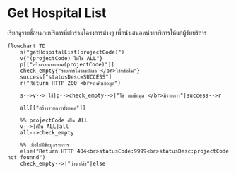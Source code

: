 # Get Hospital List
เรียกดูรายชื่อหน่วยบริการที่เข้าร่วมโครงการต่างๆ เพื่อนำเสนอหน่วยบริการให้แก่ผู้รับบริการ

```mermaid
flowchart TD
    s("getHospitalList(projectCode)")
    v{"(projectCode) ไม่ใช่ ALL"}
    p[["สร้างรายการตาม(projectCode)"]]
    check_empty{"รายการไม่ว่างปล่าว </br>ใช่หรือไม่"}
    success["statusDesc=SUCCESS"]
    r("Return HTTP 200 <br>ส่งคืนข้อมูล")

    s-->v-->|ใช่|p-->check_empty-->|"ใช่ พบข้อมูล </br>มีรายการ"|success-->r

    all[["สร้างรายการทั้งหมด"]]
    
    %% projectCode เป็น ALL
    v-->|เป็น ALL|all
    all-->check_empty

    %% เมื่อไม่มีข้อมูลรายการ
    else("Return HTTP 404<br>statusCode:9999<br>statusDesc:projectCode not founnd")
    check_empty-->|"ว่างเปล่า"|else

```